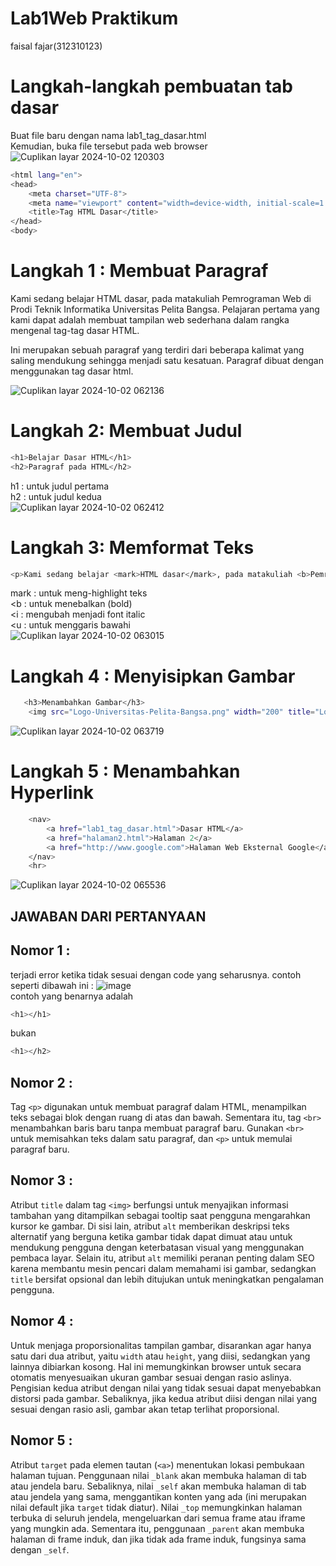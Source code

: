 # Lab1Web Praktikum
faisal fajar(312310123)

# Langkah-langkah pembuatan tab dasar
Buat file baru dengan nama lab1_tag_dasar.html       
Kemudian, buka file tersebut pada web browser  
![Cuplikan layar 2024-10-02 120303](https://github.com/user-attachments/assets/0724a4c0-bab6-4650-96ee-5ff0b3f4db71)
<!DOCTYPE html>
```sh
<html lang="en">
<head>
    <meta charset="UTF-8">
    <meta name="viewport" content="width=device-width, initial-scale=1.0">
    <title>Tag HTML Dasar</title>
</head>
<body> 
```
# Langkah 1 : Membuat Paragraf
<p>Kami sedang belajar HTML dasar, pada matakuliah Pemrograman Web di Prodi
Teknik Informatika Universitas Pelita Bangsa. Pelajaran pertama yang kami dapat
adalah membuat tampilan web sederhana dalam rangka mengenal tag-tag dasar HTML.</p>  
<p>Ini merupakan sebuah paragraf yang terdiri dari beberapa kalimat yang saling
mendukung sehingga menjadi satu kesatuan. Paragraf dibuat dengan menggunakan tag dasar html.</p>  

![Cuplikan layar 2024-10-02 062136](https://github.com/user-attachments/assets/3ec7b1b8-60e7-4f20-9f7d-c759278fd60b)

# Langkah 2: Membuat Judul
```sh
<h1>Belajar Dasar HTML</h1>
<h2>Paragraf pada HTML</h2>
```
h1 : untuk judul pertama  
h2 : untuk judul kedua  
![Cuplikan layar 2024-10-02 062412](https://github.com/user-attachments/assets/55b1f53d-f475-4c54-a361-be79fe469f4c)

# Langkah 3: Memformat Teks
```sh
<p>Kami sedang belajar <mark>HTML dasar</mark>, pada matakuliah <b>Pemrograman Web</b> di Prodi <i>Teknik Informatika</i> <u>Universitas Pelita Bangsa</u>. Pelajaran pertama yang kami dapat adalah membuat tampilan web sederhana dalam rangka mengenal tag-tag dasar HTML.</p>
```  
mark : untuk meng-highlight teks  
<b : untuk menebalkan (bold)  
<i : mengubah menjadi font italic  
<u : untuk menggaris bawahi  
![Cuplikan layar 2024-10-02 063015](https://github.com/user-attachments/assets/9bb9b578-f56d-4939-8e2e-d99674531872)


# Langkah 4 : Menyisipkan Gambar
```sh
   <h3>Menambahkan Gambar</h3>
    <img src="Logo-Universitas-Pelita-Bangsa.png" width="200" title="Logo Universitas Pelita Bangsa" alt="Logo Universitas Pelita Bangsa">
```
![Cuplikan layar 2024-10-02 063719](https://github.com/user-attachments/assets/52291d6f-b08f-4439-b7d3-cd1cd8d599b0)


# Langkah 5 : Menambahkan Hyperlink
```sh
    <nav>
        <a href="lab1_tag_dasar.html">Dasar HTML</a>
        <a href="halaman2.html">Halaman 2</a>
        <a href="http://www.google.com">Halaman Web Eksternal Google</a>
    </nav>
    <hr>
```
![Cuplikan layar 2024-10-02 065536](https://github.com/user-attachments/assets/eff5d107-aa3e-4c95-9b02-23fd8969cd07)

## JAWABAN DARI PERTANYAAN
## Nomor 1 :   
terjadi error ketika tidak sesuai dengan code yang seharusnya. contoh seperti dibawah ini :
![image](https://github.com/user-attachments/assets/f8f9b8d6-1489-458f-8fdb-f9a940db5d2b)  
contoh yang benarnya adalah  
```sh
<h1></h1>
```
bukan  
```sh
<h1></h2>
```
## Nomor 2 :   
Tag ``<p>`` digunakan untuk membuat paragraf dalam HTML, menampilkan teks sebagai blok dengan ruang di atas dan bawah. Sementara itu, tag ``<br>`` menambahkan baris baru tanpa membuat paragraf baru. Gunakan ``<br>`` untuk memisahkan teks dalam satu paragraf, dan ``<p>`` untuk memulai paragraf baru.

## Nomor 3 :   
Atribut `title` dalam tag `<img>` berfungsi untuk menyajikan informasi tambahan yang ditampilkan sebagai tooltip saat pengguna mengarahkan kursor ke gambar. Di sisi lain, atribut `alt` memberikan deskripsi teks alternatif yang berguna ketika gambar tidak dapat dimuat atau untuk mendukung pengguna dengan keterbatasan visual yang menggunakan pembaca layar. Selain itu, atribut `alt` memiliki peranan penting dalam SEO karena membantu mesin pencari dalam memahami isi gambar, sedangkan `title` bersifat opsional dan lebih ditujukan untuk meningkatkan pengalaman pengguna.

## Nomor 4 :   
Untuk menjaga proporsionalitas tampilan gambar, disarankan agar hanya satu dari dua atribut, yaitu `width` atau `height`, yang diisi, sedangkan yang lainnya dibiarkan kosong. Hal ini memungkinkan browser untuk secara otomatis menyesuaikan ukuran gambar sesuai dengan rasio aslinya. Pengisian kedua atribut dengan nilai yang tidak sesuai dapat menyebabkan distorsi pada gambar. Sebaliknya, jika kedua atribut diisi dengan nilai yang sesuai dengan rasio asli, gambar akan tetap terlihat proporsional.

## Nomor 5 :    
Atribut `target` pada elemen tautan (`<a>`) menentukan lokasi pembukaan halaman tujuan. Penggunaan nilai `_blank` akan membuka halaman di tab atau jendela baru. Sebaliknya, nilai `_self` akan membuka halaman di tab atau jendela yang sama, menggantikan konten yang ada (ini merupakan nilai default jika `target` tidak diatur). Nilai `_top` memungkinkan halaman terbuka di seluruh jendela, mengeluarkan dari semua frame atau iframe yang mungkin ada. Sementara itu, penggunaan `_parent` akan membuka halaman di frame induk, dan jika tidak ada frame induk, fungsinya sama dengan `_self`.
